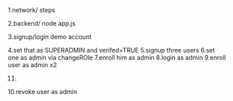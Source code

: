 1.network/ steps

2.backend/ node app.js

3.signup/login demo account

4.set that as SUPERADMIN and verifed=TRUE
5.signup three users
6.set one as admin via changeROle
7.enroll him as admin
8.login as admin
9.enroll user as admin x2

11.

10.revoke user as admin